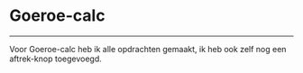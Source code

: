 ﻿# Goeroe-calc

---

Voor Goeroe-calc heb ik alle opdrachten gemaakt, ik heb ook zelf nog een aftrek-knop toegevoegd.
